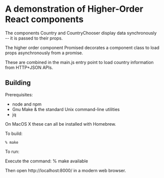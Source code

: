 A demonstration of Higher-Order React components
================================================

The components Country and CountryChooser display data synchronously -- it is passed to their props.

The higher order component Promised decorates a component class to load props asynchronously from a promise.

These are combined in the main.js entry point to load country information from HTTP+JSON APIs.


Building
--------

Prerequisites:

 * node and npm
 * Gnu Make & the standard Unix command-line utilities
 * jq

On MacOS X these can all be installed with Homebrew.


To build:

    % make

To run:

Execute the command: 
    % make available
	
Then open http://localhost:8000/ in a modern web browser.

